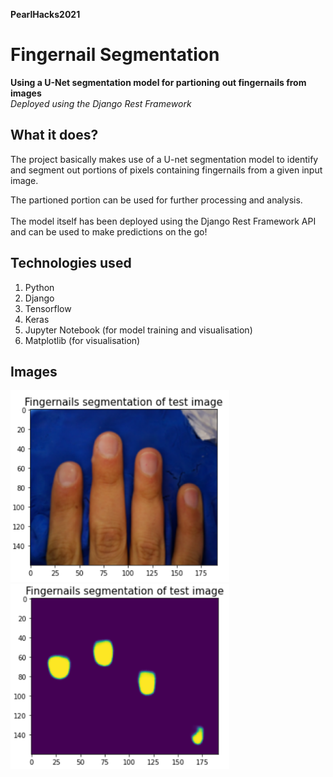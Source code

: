 **PearlHacks2021**
# Fingernail Segmentation
**Using a U-Net segmentation model for partioning out fingernails from images**<br>
_Deployed using the Django Rest Framework_


## What it does?
The project basically makes use of a U-net segmentation model to identify and segment out portions of pixels containing fingernails from a given input image.

The partioned portion can be used for further processing and analysis.
<br><br>
The model itself has been deployed using the Django Rest Framework API and can be used to make predictions on the go!

## Technologies used
1. Python 
2. Django 
3. Tensorflow
4. Keras
5. Jupyter Notebook (for model training and visualisation)
6. Matplotlib (for visualisation)

## Images
<img src="https://github.com/Chahat08/PearlHacks2021/blob/model/project_images/Screenshot1.png" width=350 alt="Test image">
<img src = "https://github.com/Chahat08/PearlHacks2021/blob/model/project_images/Screenshot2.png" width=350 alt="Predicted segments">

